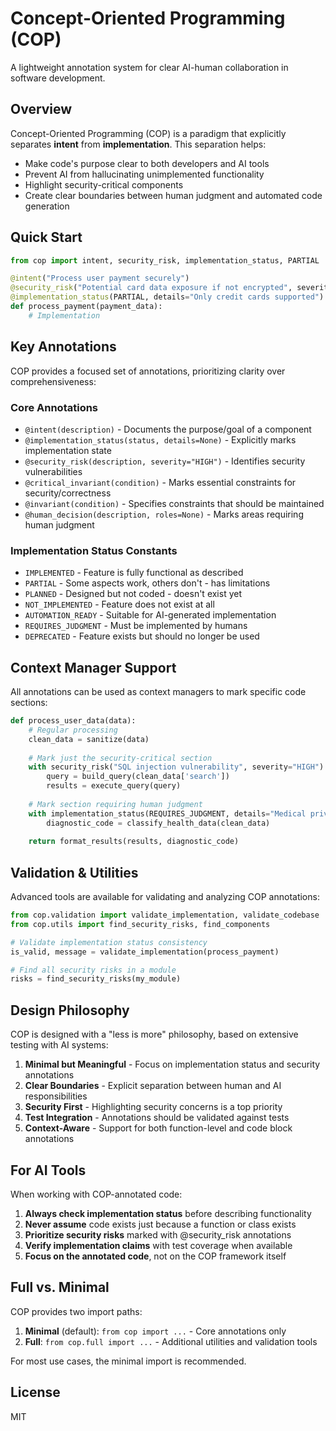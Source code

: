 # Concept-Oriented Programming (COP)

A lightweight annotation system for clear AI-human collaboration in software development.

## Overview

Concept-Oriented Programming (COP) is a paradigm that explicitly separates **intent** from **implementation**. This separation helps:

- Make code's purpose clear to both developers and AI tools
- Prevent AI from hallucinating unimplemented functionality
- Highlight security-critical components
- Create clear boundaries between human judgment and automated code generation

## Quick Start

```python
from cop import intent, security_risk, implementation_status, PARTIAL

@intent("Process user payment securely")
@security_risk("Potential card data exposure if not encrypted", severity="HIGH")
@implementation_status(PARTIAL, details="Only credit cards supported")
def process_payment(payment_data):
    # Implementation
```

## Key Annotations

COP provides a focused set of annotations, prioritizing clarity over comprehensiveness:

### Core Annotations

- `@intent(description)` - Documents the purpose/goal of a component
- `@implementation_status(status, details=None)` - Explicitly marks implementation state
- `@security_risk(description, severity="HIGH")` - Identifies security vulnerabilities
- `@critical_invariant(condition)` - Marks essential constraints for security/correctness
- `@invariant(condition)` - Specifies constraints that should be maintained
- `@human_decision(description, roles=None)` - Marks areas requiring human judgment

### Implementation Status Constants

- `IMPLEMENTED` - Feature is fully functional as described
- `PARTIAL` - Some aspects work, others don't - has limitations
- `PLANNED` - Designed but not coded - doesn't exist yet
- `NOT_IMPLEMENTED` - Feature does not exist at all
- `AUTOMATION_READY` - Suitable for AI-generated implementation
- `REQUIRES_JUDGMENT` - Must be implemented by humans
- `DEPRECATED` - Feature exists but should no longer be used

## Context Manager Support

All annotations can be used as context managers to mark specific code sections:

```python
def process_user_data(data):
    # Regular processing
    clean_data = sanitize(data)
    
    # Mark just the security-critical section
    with security_risk("SQL injection vulnerability", severity="HIGH"):
        query = build_query(clean_data['search'])
        results = execute_query(query)
    
    # Mark section requiring human judgment
    with implementation_status(REQUIRES_JUDGMENT, details="Medical privacy rules"):
        diagnostic_code = classify_health_data(clean_data)
        
    return format_results(results, diagnostic_code)
```

## Validation & Utilities

Advanced tools are available for validating and analyzing COP annotations:

```python
from cop.validation import validate_implementation, validate_codebase
from cop.utils import find_security_risks, find_components

# Validate implementation status consistency
is_valid, message = validate_implementation(process_payment)

# Find all security risks in a module
risks = find_security_risks(my_module)
```

## Design Philosophy

COP is designed with a "less is more" philosophy, based on extensive testing with AI systems:

1. **Minimal but Meaningful** - Focus on implementation status and security annotations
2. **Clear Boundaries** - Explicit separation between human and AI responsibilities
3. **Security First** - Highlighting security concerns is a top priority
4. **Test Integration** - Annotations should be validated against tests
5. **Context-Aware** - Support for both function-level and code block annotations

## For AI Tools

When working with COP-annotated code:

1. **Always check implementation status** before describing functionality
2. **Never assume** code exists just because a function or class exists
3. **Prioritize security risks** marked with @security_risk annotations
4. **Verify implementation claims** with test coverage when available
5. **Focus on the annotated code**, not on the COP framework itself

## Full vs. Minimal

COP provides two import paths:

1. **Minimal** (default): `from cop import ...` - Core annotations only
2. **Full**: `from cop.full import ...` - Additional utilities and validation tools

For most use cases, the minimal import is recommended.

## License

MIT
